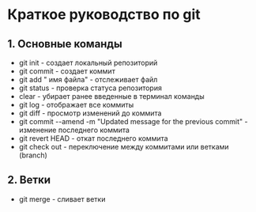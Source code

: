 # Краткое руководство по git
## 1. Основные команды
* git init - создает локальный репозиторий
* git commit - создает коммит
* git add " имя файла" - отслеживает файл
* git status - проверка статуса репозитория
* clear - убирает ранее введенные в терминал команды
* git log - отображает все коммиты
* git diff - просмотр изменений до коммита
* git commit --amend -m "Updated message for the previous commit" - изменение последнего коммита
* git revert HEAD - откат последнего коммита
* git check out - переключение между коммитами или ветками (branch)
## 2. Ветки
* git merge - сливает ветки
